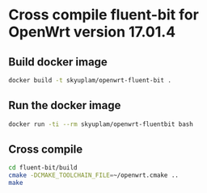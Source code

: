 # Cross compile fluent-bit for OpenWrt version 17.01.4

## Build docker image
```bash
docker build -t skyuplam/openwrt-fluent-bit .
```

## Run the docker image
```bash
docker run -ti --rm skyuplam/openwrt-fluentbit bash
```

## Cross compile
```bash
cd fluent-bit/build
cmake -DCMAKE_TOOLCHAIN_FILE=~/openwrt.cmake ..
make
```
